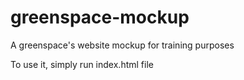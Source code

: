 # greenspace-mockup
A greenspace's website mockup for training purposes

To use it, simply run index.html file
